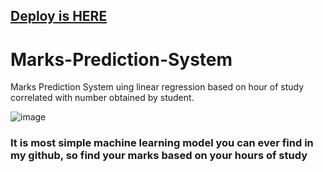 ## [Deploy is HERE](https://nano-bot01-marks-prediction-system--marks-app-23da95.streamlit.app/)

# Marks-Prediction-System

Marks Prediction System uing linear regression based on hour of study correlated with number obtained by student.


![image](https://github.com/nano-bot01/Marks-Prediction-System/assets/78251168/0fdafa4a-9098-4280-bcdc-57169209dbca)


### It is most simple machine learning model you can ever find in my github, so find your marks based on your hours of study

